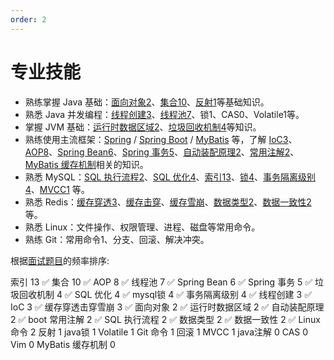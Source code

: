 ```yaml
---
order: 2
---
```


# 专业技能

- 熟练掌握 Java 基础：[面向对象2](/java-interview/java/java.html#面向对象)、[集合10](/java-interview/java/java.html#集合)、[反射1](/java-interview/java/java.html#反射)等基础知识。
- 熟悉 Java 并发编程：[线程创建3](/java-interview/java/juc.html#线程的创建)、[线程池7](/java-interview/java/juc.html#线程池)、锁1、CAS0、Volatile1等。
- 掌握 JVM 基础：[运行时数据区域2](/java-interview/java/jvm.html#运行时数据区域)、[垃圾回收机制4](/java-interview/java/jvm.html#垃圾回收机制)等知识。
- 熟练使用主流框架：[Spring](/java-interview/framework/spring.html) / [Spring Boot](/java-interview/framework/springboot.html) / [MyBatis](/java-interview/framework/mybatis.html) 等，了解 [IoC3](/java-interview/framework/spring.html#ioc)、[AOP8](/java-interview/framework/spring.html#aop)、[Spring Bean6](/java-interview/framework/spring.html#bean)、[Spring 事务5](/java-interview/framework/spring.html#spring-事务)、[自动装配原理2](/java-interview/framework/springboot.html#自动装配原理)、[常用注解2](/java-interview/framework/springboot.html#spring-boot-常用注解)、[MyBatis 缓存机制](/java-interview/framework/mybatis.html#mybatis-的缓存机制)相关的知识。
- 熟悉 MySQL：[SQL 执行流程2](/java-interview/mysql.html#sql-执行流程)、[SQL 优化4](/java-interview/mysql.html#sql-优化)、[索引13](/java-interview/mysql.html#索引)、[锁4](/java-interview/mysql.html#锁)、[事务隔离级别4](/java-interview/mysql.html#事务隔离级别)、[MVCC1](/java-interview/mysql.html#mvcc) 等。
- 熟悉 Redis：[缓存穿透3](/java-interview/redis.html#缓存穿透)、[缓存击穿](/java-interview/redis.html#缓存击穿)、[缓存雪崩](/java-interview/redis.html#缓存雪崩)、[数据类型2](/java-interview/redis.html#数据类型)、[数据一致性2](/java-interview/redis.html#数据一致性)等。
- 熟悉 Linux：文件操作、权限管理、进程、磁盘等常用命令。
- 熟练 Git：常用命令1、分支、回滚、解决冲突。

根据[面试题目](/java-interview/questions.html)的频率排序: 

索引 13 ✅
集合 10 ✅
AOP 8 ✅
线程池 7 ✅
Spring Bean 6 ✅
Spring 事务 5 ✅
垃圾回收机制 4 ✅
SQL 优化 4 ✅
mysql锁 4 ✅
事务隔离级别 4 ✅
线程创建 3 ✅
IoC 3 ✅
缓存穿透击穿雪崩 3 ✅
面向对象 2 ✅
运行时数据区域 2 ✅
自动装配原理 2 ✅
boot 常用注解 2 ✅
SQL 执行流程 2 ✅
数据类型 2 ✅
数据一致性 2 ✅
Linux 命令 2 
反射 1 
java锁 1 
Volatile 1 
Git 命令 1 
回滚 1 
MVCC 1 
java注解 0 
CAS 0 
Vim 0 
MyBatis 缓存机制 0 
